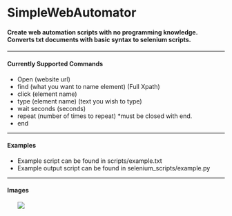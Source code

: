 # SimpleWebAutomator
<h4>Create web automation scripts with no programming knowledge. Converts txt documents with basic syntax to selenium scripts.</h4>
<hr>
<h4>Currently Supported Commands</h4>
<ul>
   <li>Open (website url)</li>
   <li>find (what you want to name element) (Full Xpath)</li>
   <li>click (element name)</li>
   <li>type (element name) (text you wish to type)</li>
   <li>wait seconds (seconds)</li>
   <li>repeat (number of times to repeat) *must be closed with end.</li>
   <li>end</li>
</ul>
<hr>
<h4>Examples</h4>
<ul>
   <li>Example script can be found in scripts/example.txt</a></li>
   <li>Example output script can be found in selenium_scripts/example.py</li>
</ul>
<hr>
<h4>Images</h4>
<ul>
   <img src="https://i.ibb.co/60bNpqX/pic1.png"></img>
</ul>
